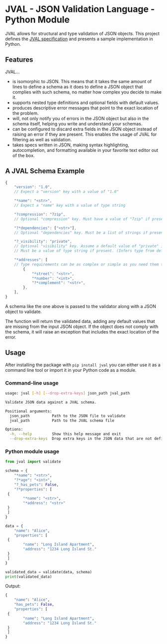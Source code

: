 # JVAL - JSON Validation Language - Python Module

JVAL allows for structural and type validation of JSON objects.
This project defines the [JVAL specification](SPEC.md) and presents a sample implementation in Python.

## Features

JVAL...

- is isomorphic to JSON. This means that it takes the same amount of lines to define a schema as it does to define a JSON object that complies with such schema, no matter how complex you decide to make it.
- supports nested type definitions and optional fields with default values.
- produces descriptive error messages that point to the exact location of the problem.
- will, not only notify you of errors in the JSON object but also in the schema itself, helping you write and understand your schemas.
- can be configured to discard extra fields in the JSON object instead of raising an error if they are present. This enables the usage of JVAL for filtering as well as validation.
- takes specs written in JSON, making syntax highlighting, autocompletion, and formatting available in your favorite text editor out of the box.

## A JVAL Schema Example

```js
{
    "version": "1.0",
    // Expect a "version" key with a value of "1.0"

    "*name": "<str>",
    // Expect a "name" key with a value of type string

    "?compression": "7zip",
    // Optional "compression" key. Must have a value of "7zip" if present.

    "?*dependencies": ["<str>"],
    // Optional "dependencies" key. Must be a list of strings if present.

    "?_visibility": "private",
    // Optional "visibility" key. Assume a default value of "private" if not present.
    // Must be a value of type string if present. (Infers type from default value).

    "*addresses": [
    // Type requirements can be as complex or simple as you need them to be.
        {
            "*street": "<str>",
            "*number": "<int>",
            "?*complement": "<str>",
        },
    ],
}
```

A schema like the one above is passed to the validator along with a JSON object to validate.

The function will return the validated data, adding any default values that are missing from the input JSON object.
If the object does not comply with the schema, it will raise an exception that includes the exact location of the error.

## Usage

After installing the package with `pip install jval` you can either use it as a command line tool or import it in your Python code as a module.

### Command-line usage

```bash
usage: jval [-h] [--drop-extra-keys] json_path jval_path

Validate JSON data against a JVAL schema.

Positional arguments:
  json_path          Path to the JSON file to validate
  jval_path          Path to the JVAL schema file

Options:
  -h, --help         Show this help message and exit
  --drop-extra-keys  Drop extra keys in the JSON data that are not defined in the JVAL schema
```

### Python module usage

```python
from jval import validate

schema = {
    "*name": "<str>",
    "?*age": "<int>",
    "?_has_pets": False,
    "?*properties": [
 {
        "*name": "<str>",
        "*address": "<str>"
 }
 ]
}

data = {
    "name": "Alice",
    "properties": [
 {
        "name": "Long Island Apartment",
        "address": "1234 Long Island St."
 }
 ]
}

validated_data = validate(data, schema)
print(validated_data)
```

Output:

```python
{
    "name": "Alice",
    "has_pets": False,
    "properties": [
 {
        "name": "Long Island Apartment",
        "address": "1234 Long Island St."
 }
 ]
}
```

